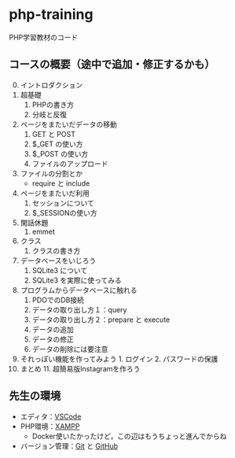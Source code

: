 # php-training
PHP学習教材のコード

## コースの概要（途中で追加・修正するかも）

0. イントロダクション
1. 超基礎
    1. PHPの書き方
    2. 分岐と反復
2. ページをまたいだデータの移動
    1. GET と POST
    2. $_GET の使い方
    3. $_POST の使い方
    4. ファイルのアップロード
3. ファイルの分割とか
    - require と include
4. ページをまたいだ利用
    1. セッションについて
    2. $_SESSIONの使い方
5. 閑話休題
    1. emmet
6. クラス
    1. クラスの書き方
7. データベースをいじろう
    1. SQLite3 について
    2. SQLite3 を実際に使ってみる
8. プログラムからデータベースに触れる
    1. PDOでのDB接続
    2. データの取り出し方１：query
    3. データの取り出し方２：prepare と execute
    4. データの追加
    5. データの修正
    6. データの削除には要注意
9.    それっぽい機能を作ってみよう
    1. ログイン
    2. パスワードの保護
10. まとめ
    11. 超簡易版Instagramを作ろう

## 先生の環境
- エディタ：[VSCode](https://code.visualstudio.com/)
- PHP環境：[XAMPP](https://www.apachefriends.org/jp/index.html)
    - Docker使いたかったけど，この辺はもうちょっと進んでからね
- バージョン管理：[Git](https://git-scm.com/) と [GitHub](https://github.com/)